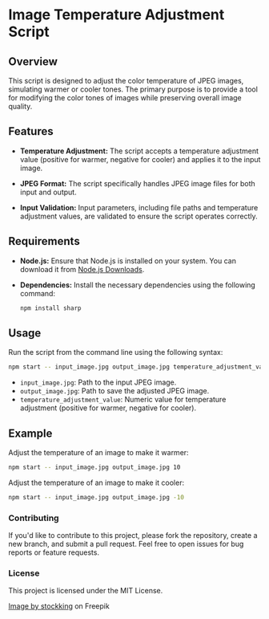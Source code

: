 # Image Temperature Adjustment Script

## Overview

This script is designed to adjust the color temperature of JPEG images, simulating warmer or cooler tones. The primary purpose is to provide a tool for modifying the color tones of images while preserving overall image quality.

## Features

- **Temperature Adjustment:** The script accepts a temperature adjustment value (positive for warmer, negative for cooler) and applies it to the input image.

- **JPEG Format:** The script specifically handles JPEG image files for both input and output.

- **Input Validation:** Input parameters, including file paths and temperature adjustment values, are validated to ensure the script operates correctly.

## Requirements

- **Node.js:** Ensure that Node.js is installed on your system. You can download it from [Node.js Downloads](https://nodejs.org/).

- **Dependencies:** Install the necessary dependencies using the following command:

  ```bash
  npm install sharp
  ```

## Usage
Run the script from the command line using the following syntax:

  ```bash
  npm start -- input_image.jpg output_image.jpg temperature_adjustment_value
  ```

- `input_image.jpg`: Path to the input JPEG image.
- `output_image.jpg`: Path to save the adjusted JPEG image.
- `temperature_adjustment_value`: Numeric value for temperature adjustment (positive for warmer, negative for cooler).

## Example
Adjust the temperature of an image to make it warmer:

  ```bash
  npm start -- input_image.jpg output_image.jpg 10
  ```

Adjust the temperature of an image to make it cooler:

  ```bash
  npm start -- input_image.jpg output_image.jpg -10
  ```

### Contributing
If you'd like to contribute to this project, please fork the repository, create a new branch, and submit a pull request. Feel free to open issues for bug reports or feature requests.

### License
This project is licensed under the MIT License.


<a href="https://www.freepik.com/free-photo/fried-chicken-breast-cheese-tomato-french-fries-ketchup-green-salad-side-view-jpg_7570878.htm#query=jpeg&position=10&from_view=search&track=sph&uuid=4f499e17-f168-4f47-857b-ad4bcf0ac1a0">Image by stockking</a> on Freepik